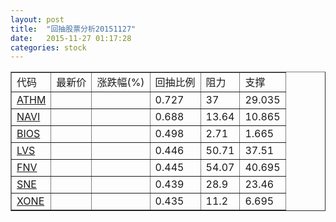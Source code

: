 ```yaml
---
layout: post
title:  "回抽股票分析20151127"
date:   2015-11-27 01:17:28
categories: stock
---
```

<script type="text/javascript">
var stockList = []
stockList.push('gb_athm');
stockList.push('gb_navi');
stockList.push('gb_bios');
stockList.push('gb_lvs');
stockList.push('gb_fnv');
stockList.push('gb_sne');
stockList.push('gb_xone');
</script>
<table border="1">
 <tr>
 <td>代码</td>
 <td>最新价</td>
 <td>涨跌幅(%)</td>
 <td>回抽比例</td>
 <td>阻力</td>
 <td>支撑</td>
</tr>
  <tr id="athm">
  <td><a href="http://stock.finance.sina.com.cn/usstock/quotes/ATHM.html" target="_blank">ATHM</a></td><td></td><td></td><td>0.727</td><td>37</td><td>29.035</td></tr>
  <tr id="navi">
  <td><a href="http://stock.finance.sina.com.cn/usstock/quotes/NAVI.html" target="_blank">NAVI</a></td><td></td><td></td><td>0.688</td><td>13.64</td><td>10.865</td></tr>
  <tr id="bios">
  <td><a href="http://stock.finance.sina.com.cn/usstock/quotes/BIOS.html" target="_blank">BIOS</a></td><td></td><td></td><td>0.498</td><td>2.71</td><td>1.665</td></tr>
  <tr id="lvs">
  <td><a href="http://stock.finance.sina.com.cn/usstock/quotes/LVS.html" target="_blank">LVS</a></td><td></td><td></td><td>0.446</td><td>50.71</td><td>37.51</td></tr>
  <tr id="fnv">
  <td><a href="http://stock.finance.sina.com.cn/usstock/quotes/FNV.html" target="_blank">FNV</a></td><td></td><td></td><td>0.445</td><td>54.07</td><td>40.695</td></tr>
  <tr id="sne">
  <td><a href="http://stock.finance.sina.com.cn/usstock/quotes/SNE.html" target="_blank">SNE</a></td><td></td><td></td><td>0.439</td><td>28.9</td><td>23.46</td></tr>
  <tr id="xone">
  <td><a href="http://stock.finance.sina.com.cn/usstock/quotes/XONE.html" target="_blank">XONE</a></td><td></td><td></td><td>0.435</td><td>11.2</td><td>6.695</td></tr>
</table>

